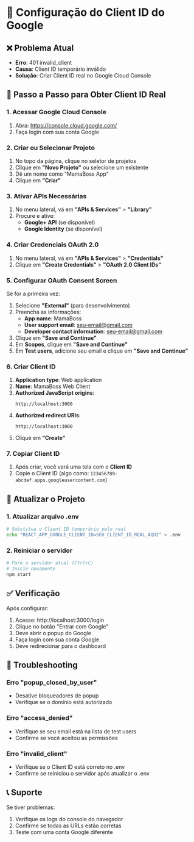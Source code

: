 # 🔧 Configuração do Client ID do Google

## ❌ Problema Atual
- **Erro**: 401 invalid_client
- **Causa**: Client ID temporário inválido
- **Solução**: Criar Client ID real no Google Cloud Console

## 🚀 Passo a Passo para Obter Client ID Real

### 1. Acessar Google Cloud Console
1. Abra: https://console.cloud.google.com/
2. Faça login com sua conta Google

### 2. Criar ou Selecionar Projeto
1. No topo da página, clique no seletor de projetos
2. Clique em **"Novo Projeto"** ou selecione um existente
3. Dê um nome como "MamaBoss App"
4. Clique em **"Criar"**

### 3. Ativar APIs Necessárias
1. No menu lateral, vá em **"APIs & Services"** > **"Library"**
2. Procure e ative:
   - **Google+ API** (se disponível)
   - **Google Identity** (se disponível)

### 4. Criar Credenciais OAuth 2.0
1. No menu lateral, vá em **"APIs & Services"** > **"Credentials"**
2. Clique em **"Create Credentials"** > **"OAuth 2.0 Client IDs"**

### 5. Configurar OAuth Consent Screen
Se for a primeira vez:
1. Selecione **"External"** (para desenvolvimento)
2. Preencha as informações:
   - **App name**: MamaBoss
   - **User support email**: seu-email@gmail.com
   - **Developer contact information**: seu-email@gmail.com
3. Clique em **"Save and Continue"**
4. Em **Scopes**, clique em **"Save and Continue"**
5. Em **Test users**, adicione seu email e clique em **"Save and Continue"**

### 6. Criar Client ID
1. **Application type**: Web application
2. **Name**: MamaBoss Web Client
3. **Authorized JavaScript origins**:
   ```
   http://localhost:3000
   ```
4. **Authorized redirect URIs**:
   ```
   http://localhost:3000
   ```
5. Clique em **"Create"**

### 7. Copiar Client ID
1. Após criar, você verá uma tela com o **Client ID**
2. Copie o Client ID (algo como: `123456789-abcdef.apps.googleusercontent.com`)

## 🔄 Atualizar o Projeto

### 1. Atualizar arquivo .env
```bash
# Substitua o Client ID temporário pelo real
echo "REACT_APP_GOOGLE_CLIENT_ID=SEU_CLIENT_ID_REAL_AQUI" > .env
```

### 2. Reiniciar o servidor
```bash
# Pare o servidor atual (Ctrl+C)
# Inicie novamente
npm start
```

## ✅ Verificação

Após configurar:
1. Acesse: http://localhost:3000/login
2. Clique no botão "Entrar com Google"
3. Deve abrir o popup do Google
4. Faça login com sua conta Google
5. Deve redirecionar para o dashboard

## 🚨 Troubleshooting

### Erro "popup_closed_by_user"
- Desative bloqueadores de popup
- Verifique se o domínio está autorizado

### Erro "access_denied"
- Verifique se seu email está na lista de test users
- Confirme se você aceitou as permissões

### Erro "invalid_client"
- Verifique se o Client ID está correto no .env
- Confirme se reiniciou o servidor após atualizar o .env

## 📞 Suporte

Se tiver problemas:
1. Verifique os logs do console do navegador
2. Confirme se todas as URLs estão corretas
3. Teste com uma conta Google diferente 